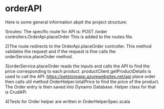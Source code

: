 # orderAPI
Here is some general information abpit the project structure:

1)routes: The specific route for API is:
POST        /order                   controllers.OrderApi.placeOrder
This is added to the routes file.

2)The route redirects to the OrderApi.placeOrder controller. This method validates the request and if the request is fine calls the 
orderService.placeOrder method.

3)orderService.placeOrder reads the inputs and calls the API to find the price corresponding to each product. 
productClient.getProductDetails is used to call the API: https://petstoreapp.azurewebsites.net/api
place order then calls util method OrderHelper.totalPrice to find the price of the product.
The Order entry is then saved into Dynamo Database. Helper class for that is CrudAPi 

4)Tests for Order helper are written in OrderHelperSpec.scala
